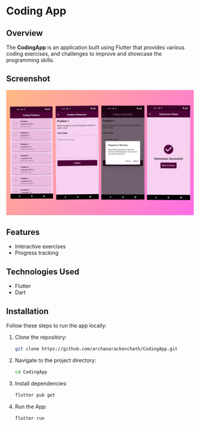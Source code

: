 # Coding App

## Overview
The **CodingApp** is an application built using Flutter that provides various coding exercises, and challenges to improve and showcase the programming skills.

## Screenshot
![App Screenshot](/screenshot.jpg)


## Features
- Interactive exercises
- Progress tracking

## Technologies Used
- Flutter
- Dart

## Installation
Follow these steps to run the app locally:

1. Clone the repository:
   ```bash
   git clone https://github.com/archanarackenchath/CodingApp.git

2. Navigate to the project directory:
   ```bash
   cd CodingApp

3. Install dependencies:
   ```bash
   flutter pub get
   
4. Run the App:
    ```bash
    flutter run
